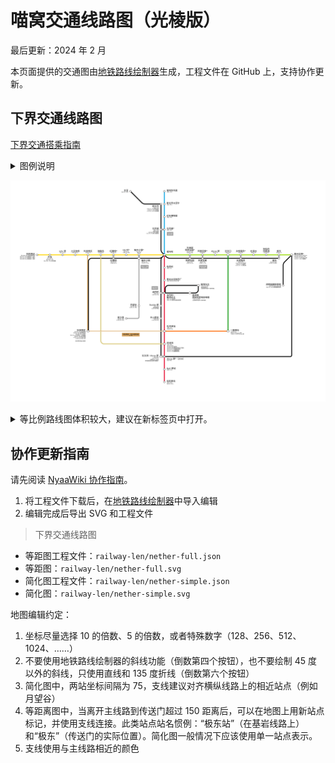 # 喵窝交通线路图（光棱版）

最后更新：2024 年 2 月

本页面提供的交通图由[地铁路线绘制器](https://railmapgen.github.io/rmp/)生成，工程文件在 GitHub 上，支持协作更新。

## 下界交通线路图

[下界交通搭乘指南](tutorial/map-navi/railway-nether)

<details><summary>图例说明</summary>

线路颜色

1. 黑色/灰色线路为 [Y5 交通网线路](tutorial/map-navi/railway-nether#y5)
2. 彩色线路为 [基岩之上交通网线路](tutorial/map-navi/railway-nether#y130)
3. 基岩之上交通网的线路颜色与站点装潢对应，可通过颜色快速辨识车站方位。

站点名称

1. 带 \* 号的站点代表单向传送门

站点坐标

1. 🔼 代表基岩之上交通网坐标
2. 🔽 代表 Y5 交通网坐标
3. 🔥 代表下界普通坐标
4. 🚪 代表传送门坐标（和 🔼 或者 🔽 连通）（仅简化地图使用。等比例地图使用支线表示传送门位置）
</details>

![下界交通线路图](railway-len/nether-simple.svg)


<details><summary>等比例路线图体积较大，建议在新标签页中打开。</summary>

![等比例下界交通路线图](railway-len/nether-full.svg)
</details>

## 协作更新指南

请先阅读 [NyaaWiki 协作指南](wiki/contribute)。

1. 将工程文件下载后，在[地铁路线绘制器](https://railmapgen.github.io/rmp/)中导入编辑
2. 编辑完成后导出 SVG 和工程文件

> 下界交通线路图

- 等距图工程文件：`railway-len/nether-full.json`
- 等距图：`railway-len/nether-full.svg`
- 简化图工程文件：`railway-len/nether-simple.json`
- 简化图：`railway-len/nether-simple.svg`

地图编辑约定：

1. 坐标尽量选择 10 的倍数、5 的倍数，或者特殊数字（128、256、512、1024、……）
2. 不要使用地铁路线绘制器的斜线功能（倒数第四个按钮），也不要绘制 45 度以外的斜线，只使用直线和 135 度折线（倒数第六个按钮）
3. 简化图中，两站坐标间隔为 75，支线建议对齐横纵线路上的相近站点（例如月望谷）
4. 等距离图中，当离开主线路到传送门超过 150 距离后，可以在地图上用新站点标记，并使用支线连接。此类站点站名惯例：“极东站”（在基岩线路上）和“极东”（传送门的实际位置）。简化图一般情况下应该使用单一站点表示。
5. 支线使用与主线路相近的颜色
